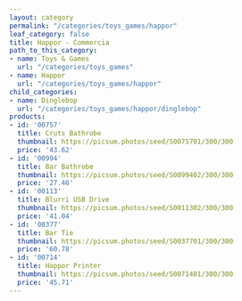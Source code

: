 ```yaml
---
layout: category
permalink: "/categories/toys_games/happor"
leaf_category: false
title: Happor - Commercia
path_to_this_category:
- name: Toys & Games
  url: "/categories/toys_games"
- name: Happor
  url: "/categories/toys_games/happor"
child_categories:
- name: Dinglebop
  url: "/categories/toys_games/happor/dinglebop"
products:
- id: '00757'
  title: Cruts Bathrobe
  thumbnail: https://picsum.photos/seed/S0075701/300/300
  price: '43.62'
- id: '00994'
  title: Bar Bathrobe
  thumbnail: https://picsum.photos/seed/S0099402/300/300
  price: '27.46'
- id: '00113'
  title: Blurri USB Drive
  thumbnail: https://picsum.photos/seed/S0011302/300/300
  price: '41.04'
- id: '00377'
  title: Bar Tie
  thumbnail: https://picsum.photos/seed/S0037701/300/300
  price: '60.78'
- id: '00714'
  title: Happor Printer
  thumbnail: https://picsum.photos/seed/S0071401/300/300
  price: '45.71'
---
```


